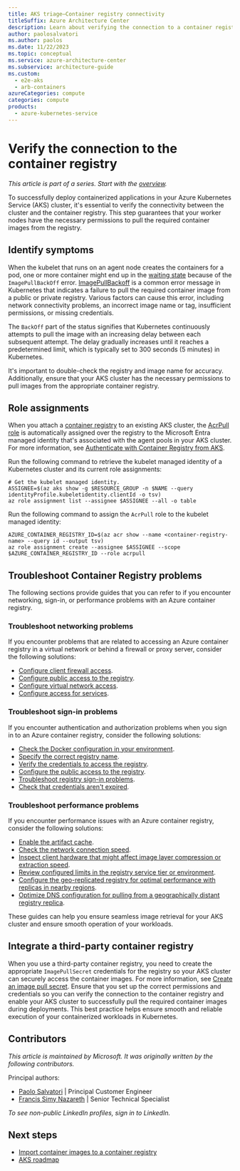 ```yaml
---
title: AKS triage—Container registry connectivity
titleSuffix: Azure Architecture Center
description: Learn about verifying the connection to a container registry. This step is part of the triage practice for Azure Kubernetes Service (AKS) clusters.
author: paolosalvatori
ms.author: paolos
ms.date: 11/22/2023
ms.topic: conceptual
ms.service: azure-architecture-center
ms.subservice: architecture-guide
ms.custom:
  - e2e-aks
  - arb-containers
azureCategories: compute
categories: compute
products:
  - azure-kubernetes-service
---
```


# Verify the connection to the container registry

*This article is part of a series. Start with the [overview](aks-triage-practices.md).*

To successfully deploy containerized applications in your Azure Kubernetes Service (AKS) cluster, it's essential to verify the connectivity between the cluster and the container registry. This step guarantees that your worker nodes have the necessary permissions to pull the required container images from the registry.

## Identify symptoms

When the kubelet that runs on an agent node creates the containers for a pod, one or more container might end up in the [waiting state](https://kubernetes.io/docs/concepts/workloads/pods/pod-lifecycle/#container-state-waiting) because of the `ImagePullBackOff` error. [ImagePullBackoff](https://kubernetes.io/docs/concepts/containers/images/#imagepullbackoff) is a common error message in Kubernetes that indicates a failure to pull the required container image from a public or private registry. Various factors can cause this error, including network connectivity problems, an incorrect image name or tag, insufficient permissions, or missing credentials.

The `BackOff` part of the status signifies that Kubernetes continuously attempts to pull the image with an increasing delay between each subsequent attempt. The delay gradually increases until it reaches a predetermined limit, which is typically set to 300 seconds (5 minutes) in Kubernetes.

It's important to double-check the registry and image name for accuracy. Additionally, ensure that your AKS cluster has the necessary permissions to pull images from the appropriate container registry.

## Role assignments

When you attach a [container registry](/azure/container-registry/container-registry-intro) to an existing AKS cluster, the [AcrPull role](/azure/container-registry/container-registry-roles) is automatically assigned over the registry to the Microsoft Entra managed identity that's associated with the agent pools in your AKS cluster. For more information, see [Authenticate with Container Registry from AKS](/azure/aks/cluster-container-registry-integration).

Run the following command to retrieve the kubelet managed identity of a Kubernetes cluster and its current role assignments:

```azurecli-interactive
# Get the kubelet managed identity.
ASSIGNEE=$(az aks show -g $RESOURCE_GROUP -n $NAME --query identityProfile.kubeletidentity.clientId -o tsv)
az role assignment list --assignee $ASSIGNEE --all -o table
```

Run the following command to assign the `AcrPull` role to the kubelet managed identity:

```azurecli-interactive
AZURE_CONTAINER_REGISTRY_ID=$(az acr show --name <container-registry-name> --query id --output tsv)
az role assignment create --assignee $ASSIGNEE --scope $AZURE_CONTAINER_REGISTRY_ID --role acrpull
```

## Troubleshoot Container Registry problems

The following sections provide guides that you can refer to if you encounter networking, sign-in, or performance problems with an Azure container registry.

### Troubleshoot networking problems

If you encounter problems that are related to accessing an Azure container registry in a virtual network or behind a firewall or proxy server, consider the following solutions:

- [Configure client firewall access](/azure/container-registry/container-registry-troubleshoot-access#configure-client-firewall-access).
- [Configure public access to the registry](/azure/container-registry/container-registry-troubleshoot-access#configure-public-access-to-registry).
- [Configure virtual network access](/azure/container-registry/container-registry-troubleshoot-access#configure-vnet-access).
- [Configure access for services](/azure/container-registry/container-registry-troubleshoot-access#configure-service-access).

### Troubleshoot sign-in problems

If you encounter authentication and authorization problems when you sign in to an Azure container registry, consider the following solutions:

- [Check the Docker configuration in your environment](/azure/container-registry/container-registry-troubleshoot-login#check-docker-configuration).
- [Specify the correct registry name](/azure/container-registry/container-registry-troubleshoot-login#specify-correct-registry-name).
- [Verify the credentials to access the registry](/azure/container-registry/container-registry-troubleshoot-login#confirm-credentials-to-access-registry).
- [Configure the public access to the registry](/azure/container-registry/container-registry-troubleshoot-access#configure-public-access-to-registry).
- [Troubleshoot registry sign-in problems](/azure/container-registry/container-registry-troubleshoot-login).
- [Check that credentials aren't expired](/azure/container-registry/container-registry-troubleshoot-login#check-that-credentials-arent-expired).

### Troubleshoot performance problems

If you encounter performance issues with an Azure container registry, consider the following solutions:

- [Enable the artifact cache](/azure/container-registry/tutorial-artifact-cache).
- [Check the network connection speed](/azure/container-registry/container-registry-troubleshoot-performance#check-expected-network-speed).
- [Inspect client hardware that might affect image layer compression or extraction speed](/azure/container-registry/container-registry-troubleshoot-performance#check-client-hardware).
- [Review configured limits in the registry service tier or environment](/azure/container-registry/container-registry-troubleshoot-performance#review-configured-limits).
- [Configure the geo-replicated registry for optimal performance with replicas in nearby regions](/azure/container-registry/container-registry-troubleshoot-performance#configure-geo-replicated-registry).
- [Optimize DNS configuration for pulling from a geographically distant registry replica](/azure/container-registry/container-registry-troubleshoot-performance#configure-dns-for-geo-replicated-registry).

These guides can help you ensure seamless image retrieval for your AKS cluster and ensure smooth operation of your workloads.

## Integrate a third-party container registry

When you use a third-party container registry, you need to create the appropriate `ImagePullSecret` credentials for the registry so your AKS cluster can securely access the container images. For more information, see [Create an image pull secret](/azure/container-registry/container-registry-auth-kubernetes#create-an-image-pull-secret). Ensure that you set up the correct permissions and credentials so you can verify the connection to the container registry and enable your AKS cluster to successfully pull the required container images during deployments. This best practice helps ensure smooth and reliable execution of your containerized workloads in Kubernetes.

## Contributors

*This article is maintained by Microsoft. It was originally written by the following contributors.*

Principal authors:

- [Paolo Salvatori](https://www.linkedin.com/in/paolo-salvatori) | Principal Customer Engineer
- [Francis Simy Nazareth](https://www.linkedin.com/in/francis-simy-nazereth-971440a) | Senior Technical Specialist

*To see non-public LinkedIn profiles, sign in to LinkedIn.*

## Next steps

- [Import container images to a container registry](/azure/container-registry/container-registry-import-images)
- [AKS roadmap](https://aka.ms/aks/roadmap)
  